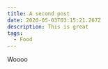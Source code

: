 ```yaml
---
title: A second post
date: 2020-05-03T03:15:21.267Z
description: This is great
tags:
  - Food
---
```

Woooo
